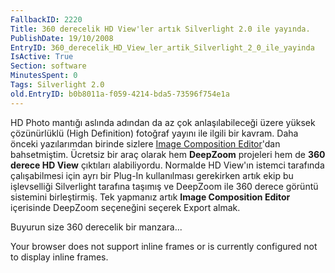 ```yaml
---
FallbackID: 2220
Title: 360 derecelik HD View'ler artık Silverlight 2.0 ile yayında.
PublishDate: 19/10/2008
EntryID: 360_derecelik_HD_View_ler_artik_Silverlight_2_0_ile_yayinda
IsActive: True
Section: software
MinutesSpent: 0
Tags: Silverlight 2.0
old.EntryID: b0b8011a-f059-4214-bda5-73596f754e1a
---
```

HD Photo mantığı aslında adından da az çok anlaşılabileceği üzere yüksek
çözünürlüklü (High Definition) fotoğraf yayını ile ilgili bir kavram.
Daha önceki yazılarımdan birinde sizlere [Image Composition
Editor](http://daron.yondem.com/tr/post/10a48f93-2f5b-439f-ab64-c8402f6c1246)'dan
bahsetmiştim. Ücretsiz bir araç olarak hem **DeepZoom** projeleri hem de
**360 derece HD View** çıktıları alabiliyordu. Normalde HD View'ın
istemci tarafında çalışabilmesi için ayrı bir Plug-In kullanılması
gerekirken artık ekip bu işlevselliği Silverlight tarafına taşımış ve
DeepZoom ile 360 derece görüntü sistemini birleştirmiş. Tek yapmanız
artık **Image Composition Editor** içerisinde DeepZoom seçeneğini
seçerek Export almak.

Buyurun size 360 derecelik bir manzara...

Your browser does not support inline frames or is currently configured
not to display inline frames.


